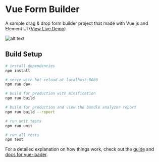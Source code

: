 # Vue Form Builder

A sample drag & drop form builder project that made with Vue.js and Element UI ([View Live Demo](https://agitated-mcnulty-a33f0a.netlify.com/))

![alt text](https://d15k2d11r6t6rl.cloudfront.net/public/users/Integrators/0db9f180-d222-4b2b-9371-cf9393bf4764/c69e8df5-3118-4e31-8e2b-c875e264bf55/formbuilder.PNG "Vue Form Builder Screenshot")



## Build Setup

``` bash
# install dependencies
npm install

# serve with hot reload at localhost:8080
npm run dev

# build for production with minification
npm run build

# build for production and view the bundle analyzer report
npm run build --report

# run unit tests
npm run unit

# run all tests
npm test
```

For a detailed explanation on how things work, check out the [guide](http://vuejs-templates.github.io/webpack/) and [docs for vue-loader](http://vuejs.github.io/vue-loader).
